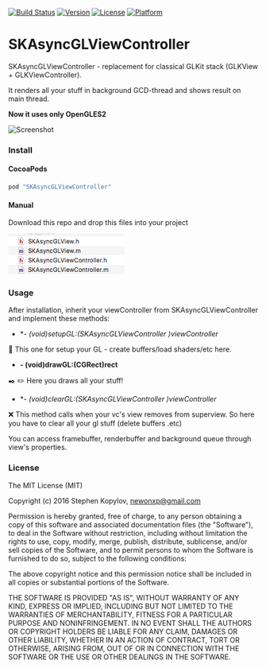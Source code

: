 [![Build Status](https://travis-ci.org/stephenkopylov/SKAsyncGLViewController.svg)](https://travis-ci.org/stephenkopylov/SKAsyncGLViewController)
[![Version](https://img.shields.io/cocoapods/v/SKAsyncGLViewController.svg?style=flat)](http://cocoapods.org/pods/SKAsyncGLViewController)
[![License](https://img.shields.io/cocoapods/l/SKAsyncGLViewController.svg?style=flat)](http://cocoapods.org/pods/SKAsyncGLViewController)
[![Platform](https://img.shields.io/badge/platform-ios-brightgreen.svg?style=flat)](http://cocoapods.org/pods/SKAsyncGLViewController)

# SKAsyncGLViewController
SKAsyncGLViewController - replacement for classical GLKit stack (GLKView + GLKViewController). 

It renders all your stuff in background GCD-thread and shows result on main thread.

**Now it uses only OpenGLES2**

![Screenshot](misc/demo.gif)


### Install
#### CocoaPods
```ruby
pod "SKAsyncGLViewController"
```

#### Manual
Download this repo and drop this files into your project

![Screenshot](misc/screen1.png)

### Usage
After installation, inherit your viewController from SKAsyncGLViewController and implement these methods:

- **- (void)setupGL:(SKAsyncGLViewController *)viewController** 

:wrench: This one for setup your GL - create buffers/load shaders/etc here.
- **- (void)drawGL:(CGRect)rect**

:black_nib: :pencil2: Here you draws all your stuff!
- **- (void)clearGL:(SKAsyncGLViewController *)viewController**

:x: This method calls when your vc's view removes from superview. So here you have to clear all your gl stuff (delete buffers .etc)


You can access framebuffer, renderbuffer and background queue through view's properties.



### License
The MIT License (MIT)

Copyright (c) 2016 Stephen Kopylov, newonxp@gmail.com

Permission is hereby granted, free of charge, to any person obtaining a copy of
this software and associated documentation files (the "Software"), to deal in
the Software without restriction, including without limitation the rights to
use, copy, modify, merge, publish, distribute, sublicense, and/or sell copies of
the Software, and to permit persons to whom the Software is furnished to do so,
subject to the following conditions:

The above copyright notice and this permission notice shall be included in all
copies or substantial portions of the Software.

THE SOFTWARE IS PROVIDED "AS IS", WITHOUT WARRANTY OF ANY KIND, EXPRESS OR
IMPLIED, INCLUDING BUT NOT LIMITED TO THE WARRANTIES OF MERCHANTABILITY, FITNESS
FOR A PARTICULAR PURPOSE AND NONINFRINGEMENT. IN NO EVENT SHALL THE AUTHORS OR
COPYRIGHT HOLDERS BE LIABLE FOR ANY CLAIM, DAMAGES OR OTHER LIABILITY, WHETHER
IN AN ACTION OF CONTRACT, TORT OR OTHERWISE, ARISING FROM, OUT OF OR IN
CONNECTION WITH THE SOFTWARE OR THE USE OR OTHER DEALINGS IN THE SOFTWARE.
